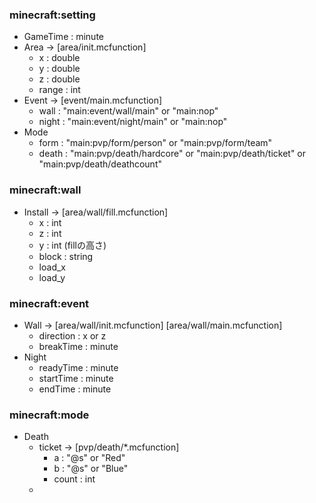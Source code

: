 ### minecraft:setting
- GameTime : minute
- Area -> [area/init.mcfunction]
  - x : double
  - y : double
  - z : double
  - range : int
- Event -> [event/main.mcfunction]
  - wall : "main:event/wall/main" or "main:nop"
  - night : "main:event/night/main" or "main:nop"
- Mode
  - form : "main:pvp/form/person" or "main:pvp/form/team"
  - death : "main:pvp/death/hardcore" or "main:pvp/death/ticket" or "main:pvp/death/deathcount"


### minecraft:wall
- Install -> [area/wall/fill.mcfunction]
  - x : int
  - z : int
  - y : int (fillの高さ)
  - block : string
  - load_x
  - load_y

### minecraft:event
- Wall -> [area/wall/init.mcfunction] [area/wall/main.mcfunction]
  - direction : x or z
  - breakTime : minute
- Night
  - readyTime : minute
  - startTime : minute
  - endTime : minute

### minecraft:mode
- Death
  - ticket -> [pvp/death/*.mcfunction]
    - a : "@s" or "Red"
    - b : "@s" or "Blue"
    - count : int
  - 